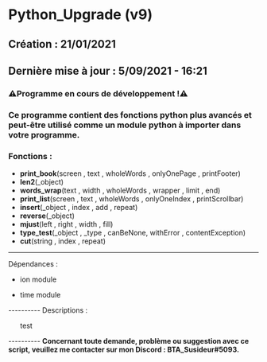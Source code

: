 # Python_Upgrade (v9)

## Création : 21/01/2021 
## Dernière mise à jour : 5/09/2021 - 16:21 
### **⚠️Programme en cours de développement !⚠️** 
### Ce programme contient des fonctions python plus avancés et peut-être utilisé comme un module python à importer dans votre programme.

### Fonctions :
* **print_book**(screen , text ,  wholeWords , onlyOnePage , printFooter)
* **len2**(_object)
* **words_wrap**(text , width , wholeWords , wrapper , limit , end)
* **print_list**(screen , text , wholeWords , onlyOneIndex , printScrollbar)
* **insert**(_object , index , add , repeat)
* **reverse**(_object)
* **mjust**(left , right , width , fill)
* **type_test**(_object , _type , canBeNone, withError , contentException)
* **cut**(string , index , repeat)

----------
Dépendances :<br />
<ul>
<li>ion module</li></ul>
<ul>
<li>time module</li></ul>
----------
Descriptions :<br />
<ul>test</ul>
----------
<strong>Concernant toute demande, problème ou suggestion avec ce script, veuillez me contacter sur mon Discord : BTA_Susideur#5093.</strong>
